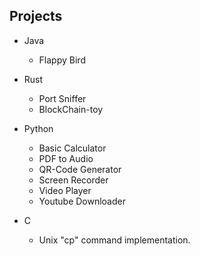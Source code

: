 ## Projects 

* Java 
	- Flappy Bird

* Rust
	- Port Sniffer
	- BlockChain-toy

* Python
	- Basic Calculator
	- PDF to Audio
	- QR-Code Generator
	- Screen Recorder
	- Video Player
	- Youtube Downloader

* C
	- Unix "cp" command implementation.
